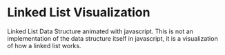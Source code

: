 # Linked List Visualization

Linked List Data Structure animated with javascript. This is not
an implementation of the data structure itself in javascript,
it is a visualization of how a linked list works.
